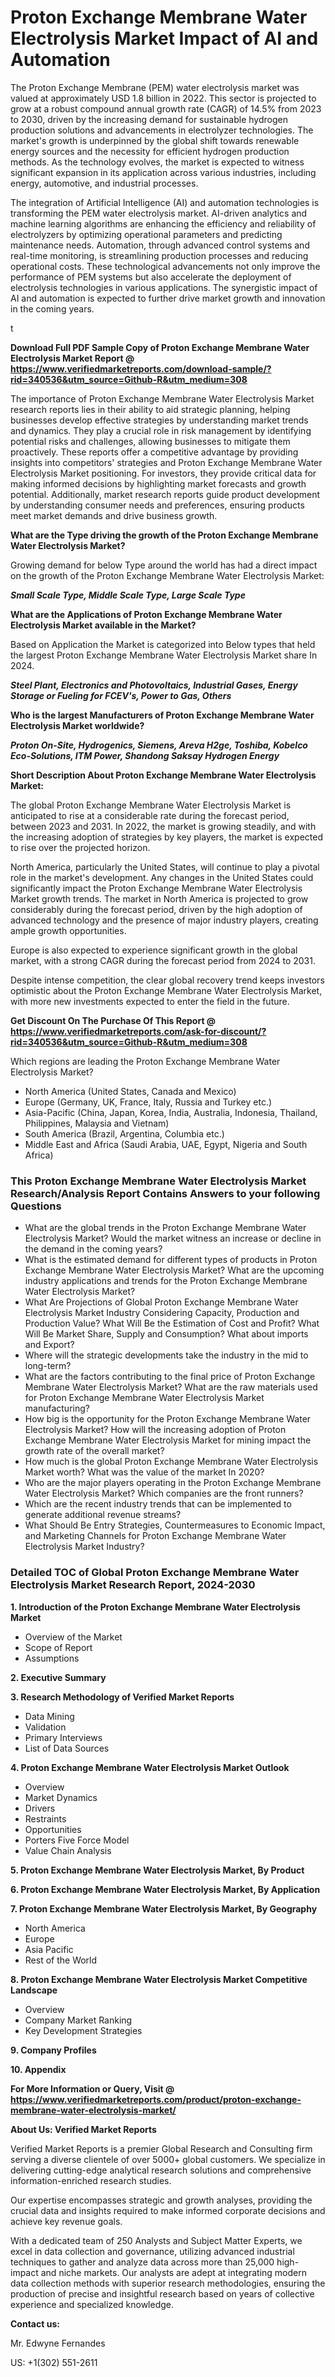 <meta name="title" content="Global Proton Exchange Membrane Water Electrolysis Market Impact of AI and Automation"><meta name="description" content="The Proton Exchange Membrane (PEM) water electrolysis market was valued at approximately USD 1.8 billion in 2022. This sector is projected to grow at a robust compound"><meta name="title" content="Proton Exchange Membrane Water Electrolysis Market Size, Share, Scope, Trends, Growth, Opportunities, Analysis, Forecast"><h1>Proton Exchange Membrane Water Electrolysis Market Impact of AI and Automation</h1><p>The Proton Exchange Membrane (PEM) water electrolysis market was valued at approximately USD 1.8 billion in 2022. This sector is projected to grow at a robust compound annual growth rate (CAGR) of 14.5% from 2023 to 2030, driven by the increasing demand for sustainable hydrogen production solutions and advancements in electrolyzer technologies. The market's growth is underpinned by the global shift towards renewable energy sources and the necessity for efficient hydrogen production methods. As the technology evolves, the market is expected to witness significant expansion in its application across various industries, including energy, automotive, and industrial processes.</p><p>The integration of Artificial Intelligence (AI) and automation technologies is transforming the PEM water electrolysis market. AI-driven analytics and machine learning algorithms are enhancing the efficiency and reliability of electrolyzers by optimizing operational parameters and predicting maintenance needs. Automation, through advanced control systems and real-time monitoring, is streamlining production processes and reducing operational costs. These technological advancements not only improve the performance of PEM systems but also accelerate the deployment of electrolysis technologies in various applications. The synergistic impact of AI and automation is expected to further drive market growth and innovation in the coming years.</p>t</p><p id="" class=""><strong>Download Full PDF Sample Copy of Proton Exchange Membrane Water Electrolysis Market Report @ <a href="https://www.verifiedmarketreports.com/download-sample/?rid=340536&utm_source=Github-R&utm_medium=308" target="_blank">https://www.verifiedmarketreports.com/download-sample/?rid=340536&utm_source=Github-R&utm_medium=308</a></strong></p><p>The importance of&nbsp;Proton Exchange Membrane Water Electrolysis Market research reports lies in their ability to aid strategic planning, helping businesses develop effective strategies by understanding market trends and dynamics. They play a crucial role in risk management by identifying potential risks and challenges, allowing businesses to mitigate them proactively. These reports offer a competitive advantage by providing insights into competitors' strategies and Proton Exchange Membrane Water Electrolysis Market positioning. For investors, they provide critical data for making informed decisions by highlighting market forecasts and growth potential. Additionally, market research reports guide product development by understanding consumer needs and preferences, ensuring products meet market demands and drive business growth.</p><p><strong>What are the&nbsp;Type driving the growth of the Proton Exchange Membrane Water Electrolysis Market?</strong></p><p id="" class="">Growing demand for below Type around the world has had a direct impact on the growth of the Proton Exchange Membrane Water Electrolysis Market:</p><em><strong>Small Scale Type, Middle Scale Type, Large Scale Type</strong></em></p><strong>What are the&nbsp;Applications&nbsp;of Proton Exchange Membrane Water Electrolysis Market available in the Market?</strong></p><p id="" class="">Based on Application the Market is categorized into Below types that held the largest Proton Exchange Membrane Water Electrolysis Market share In 2024.</p><em><strong>Steel Plant, Electronics and Photovoltaics, Industrial Gases, Energy Storage or Fueling for FCEV's, Power to Gas, Others</strong></em></p><strong>Who is the largest Manufacturers of Proton Exchange Membrane Water Electrolysis Market worldwide?</strong></p><p><em><strong>Proton On-Site, Hydrogenics, Siemens, Areva H2ge, Toshiba, Kobelco Eco-Solutions, ITM Power, Shandong Saksay Hydrogen Energy</strong></em></p><p id="" class=""><strong>Short Description About Proton Exchange Membrane Water Electrolysis Market:</strong></p><p>The global Proton Exchange Membrane Water Electrolysis Market is anticipated to rise at a considerable rate during the forecast period, between 2023 and 2031. In 2022, the market is growing steadily, and with the increasing adoption of strategies by key players, the market is expected to rise over the projected horizon.</p><p>North America, particularly the United States, will continue to play a pivotal role in the market's development. Any changes in the United States could significantly impact the Proton Exchange Membrane Water Electrolysis Market growth trends. The market in North America is projected to grow considerably during the forecast period, driven by the high adoption of advanced technology and the presence of major industry players, creating ample growth opportunities.</p><p>Europe is also expected to experience significant growth in the global market, with a strong CAGR during the forecast period from 2024 to 2031.</p><p>Despite intense competition, the clear global recovery trend keeps investors optimistic about the Proton Exchange Membrane Water Electrolysis Market, with more new investments expected to enter the field in the future.</p><p id="" class=""><strong>Get Discount On The Purchase Of This Report @ <a href="https://www.verifiedmarketreports.com/ask-for-discount/?rid=340536&utm_source=Github-R&utm_medium=308" target="_blank">https://www.verifiedmarketreports.com/ask-for-discount/?rid=340536&utm_source=Github-R&utm_medium=308</a></strong></p>Which regions are leading the Proton Exchange Membrane Water Electrolysis Market?</p><ul><li>North America (United States, Canada and Mexico)</li><li>Europe (Germany, UK, France, Italy, Russia and Turkey etc.)</li><li>Asia-Pacific (China, Japan, Korea, India, Australia, Indonesia, Thailand, Philippines, Malaysia and Vietnam)</li><li>South America (Brazil, Argentina, Columbia etc.)</li><li>Middle East and Africa (Saudi Arabia, UAE, Egypt, Nigeria and South Africa)</li></ul><h3 id="" class="">This Proton Exchange Membrane Water Electrolysis Market Research/Analysis Report Contains Answers to your following Questions</h3><ul><li>What are the global trends in the Proton Exchange Membrane Water Electrolysis Market? Would the market witness an increase or decline in the demand in the coming years?</li><li>What is the estimated demand for different types of products in Proton Exchange Membrane Water Electrolysis Market? What are the upcoming industry applications and trends for the Proton Exchange Membrane Water Electrolysis Market?</li><li>What Are Projections of Global Proton Exchange Membrane Water Electrolysis Market Industry Considering Capacity, Production and Production Value? What Will Be the Estimation of Cost and Profit? What Will Be Market Share, Supply and Consumption? What about imports and Export?</li><li>Where will the strategic developments take the industry in the mid to long-term?</li><li>What are the factors contributing to the final price of Proton Exchange Membrane Water Electrolysis Market? What are the raw materials used for Proton Exchange Membrane Water Electrolysis Market manufacturing?</li><li>How big is the opportunity for the Proton Exchange Membrane Water Electrolysis Market? How will the increasing adoption of Proton Exchange Membrane Water Electrolysis Market for mining impact the growth rate of the overall market?</li><li>How much is the global Proton Exchange Membrane Water Electrolysis Market worth? What was the value of the market In 2020?</li><li>Who are the major players operating in the Proton Exchange Membrane Water Electrolysis Market? Which companies are the front runners?</li><li>Which are the recent industry trends that can be implemented to generate additional revenue streams?</li><li>What Should Be Entry Strategies, Countermeasures to Economic Impact, and Marketing Channels for Proton Exchange Membrane Water Electrolysis Market Industry?</li></ul><h3 id="" class="">Detailed TOC of Global Proton Exchange Membrane Water Electrolysis Market Research Report, 2024-2030</h3><p id="" class=""><strong>1. Introduction of the Proton Exchange Membrane Water Electrolysis Market</strong></p><ul><li>Overview of the Market</li><li>Scope of Report</li><li>Assumptions</li></ul><p id="" class=""><strong>2. Executive Summary</strong></p><p id="" class=""><strong>3. Research Methodology of Verified Market Reports</strong></p><ul><li>Data Mining</li><li>Validation</li><li>Primary Interviews</li><li>List of Data Sources</li></ul><p id="" class=""><strong>4. Proton Exchange Membrane Water Electrolysis Market Outlook</strong></p><ul><li>Overview</li><li>Market Dynamics</li><li>Drivers</li><li>Restraints</li><li>Opportunities</li><li>Porters Five Force Model</li><li>Value Chain Analysis</li></ul><p id="" class=""><strong>5. Proton Exchange Membrane Water Electrolysis Market, By Product</strong></p><p id="" class=""><strong>6. Proton Exchange Membrane Water Electrolysis Market, By Application</strong></p><p id="" class=""><strong>7. Proton Exchange Membrane Water Electrolysis Market, By Geography</strong></p><ul><li>North America</li><li>Europe</li><li>Asia Pacific</li><li>Rest of the World</li></ul><p id="" class=""><strong>8. Proton Exchange Membrane Water Electrolysis Market Competitive Landscape</strong></p><ul><li>Overview</li><li>Company Market Ranking</li><li>Key Development Strategies</li></ul><p id="" class=""><strong>9. Company Profiles</strong></p><p id="" class=""><strong>10. Appendix</strong></p><p id="" class=""><strong>For More Information or Query, Visit @ <a href="https://www.verifiedmarketreports.com/product/proton-exchange-membrane-water-electrolysis-market/" target="_blank">https://www.verifiedmarketreports.com/product/proton-exchange-membrane-water-electrolysis-market/</a></strong></p><p id="" class=""><strong>About Us: Verified Market Reports</strong></p><p id="" class="">Verified Market Reports is a premier Global Research and Consulting firm serving a diverse clientele of over 5000+ global customers. We specialize in delivering cutting-edge analytical research solutions and comprehensive information-enriched research studies.</p><p id="" class="">Our expertise encompasses strategic and growth analyses, providing the crucial data and insights required to make informed corporate decisions and achieve key revenue goals.</p><p id="" class="">With a dedicated team of 250 Analysts and Subject Matter Experts, we excel in data collection and governance, utilizing advanced industrial techniques to gather and analyze data across more than 25,000 high-impact and niche markets. Our analysts are adept at integrating modern data collection methods with superior research methodologies, ensuring the production of precise and insightful research based on years of collective experience and specialized knowledge.</p><p id="" class=""><strong>Contact us:</strong></p><p id="" class="">Mr. Edwyne Fernandes</p><p id="" class="">US: +1(302) 551-2611</p>